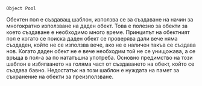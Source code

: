 																			Object Pool
Обектен пол е създаващ шаблон, използва се за създаване на начин за многократно използване на даден обект. Това е полезно за обекти за което създаване е необходимо много време. Принципът на обектният пол е когато се поиска даден обект се проверява дали вече няма създаден, който не се използва вече, ако не е наличен такъв се създава нов. Когато даден обект не е вече необходим той не се унищожава, а се връща в пол-а за по нататъшна употреба. Основно предимство на този шаблон е избягването на голяма част от създаването на обект, който се създава бавно. Недостатък на този шаблон е  нуждата на памет за съхранение на обекти за преизползване. 																			